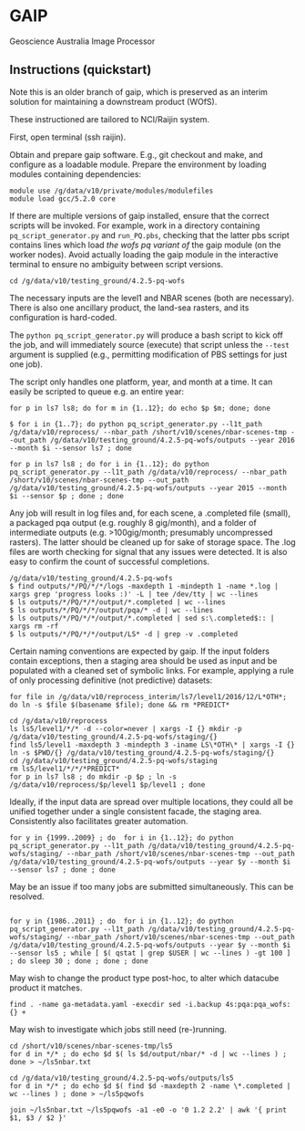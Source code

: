 # GAIP

Geoscience Australia Image Processor

## Instructions (quickstart)

Note this is an older branch of gaip, which is preserved as an interim solution for maintaining a downstream product (WOfS).

These instructioned are tailored to NCI/Raijin system.

First, open terminal (ssh raijin).

Obtain and prepare gaip software. E.g., git checkout and make, and configure as a loadable module. Prepare the environment by loading modules containing dependencies:

``` 
module use /g/data/v10/private/modules/modulefiles
module load gcc/5.2.0 core
```

If there are multiple versions of gaip installed, ensure that the correct scripts will be invoked. For example, work in a directory containing `pq_script_generator.py` and `run_PQ.pbs`, checking that the latter pbs script contains lines which load *the wofs pq variant of* the gaip module (on the worker nodes). Avoid actually loading the gaip module in the interactive terminal to ensure no ambiguity between script versions.

`cd /g/data/v10/testing_ground/4.2.5-pq-wofs`

The necessary inputs are the level1 and NBAR scenes (both are necessary). There is also one ancillary product, the land-sea rasters, and its configuration is hard-coded.

The `python pq_script_generator.py` will produce a bash script to kick off the job, and will immediately source (execute) that script unless the `--test` argument is supplied (e.g., permitting modification of PBS settings for just one job). 

The script only handles one platform, year, and month at a time. It can easily be scripted to queue e.g. an entire year:

`for p in ls7 ls8; do for m in {1..12}; do echo $p $m; done; done`

`$ for i in {1..7}; do python pq_script_generator.py --l1t_path /g/data/v10/reprocess/ --nbar_path /short/v10/scenes/nbar-scenes-tmp --out_path /g/data/v10/testing_ground/4.2.5-pq-wofs/outputs --year 2016 --month $i --sensor ls7 ; done`

`for p in ls7 ls8 ; do for i in {1..12}; do python pq_script_generator.py --l1t_path /g/data/v10/reprocess/ --nbar_path /short/v10/scenes/nbar-scenes-tmp --out_path /g/data/v10/testing_ground/4.2.5-pq-wofs/outputs --year 2015 --month $i --sensor $p ; done ; done`

Any job will result in log files and, for each scene, a .completed file (small), a packaged pqa output (e.g. roughly 8 gig/month), and a folder of intermediate outputs (e.g. >100gig/month; presumably uncompressed rasters). The latter should be cleaned up for sake of storage space. The .log files are worth checking for signal that any issues were detected. It is also easy to confirm the count of successful completions.

```
/g/data/v10/testing_ground/4.2.5-pq-wofs
$ find outputs/*/PQ/*/*/logs -maxdepth 1 -mindepth 1 -name *.log | xargs grep 'progress looks :)' -L | tee /dev/tty | wc --lines
$ ls outputs/*/PQ/*/*/output/*.completed | wc --lines
$ ls outputs/*/PQ/*/*/output/pqa/* -d | wc --lines
$ ls outputs/*/PQ/*/*/output/*.completed | sed s:\.completed$:: | xargs rm -rf
$ ls outputs/*/PQ/*/*/output/LS* -d | grep -v .completed
```

Certain naming conventions are expected by gaip. If the input folders contain exceptions, then a staging area should be used as input and be populated with a cleaned set of symbolic links. For example, applying a rule of only processing definitive (not predictive) datasets:

`for file in /g/data/v10/reprocess_interim/ls7/level1/2016/12/L*OTH*; do ln -s $file $(basename $file); done && rm *PREDICT*`

```
cd /g/data/v10/reprocess
ls ls5/level1/*/* -d --color=never | xargs -I {} mkdir -p /g/data/v10/testing_ground/4.2.5-pq-wofs/staging/{}
find ls5/level1 -maxdepth 3 -mindepth 3 -iname LS\*OTH\* | xargs -I {} ln -s $PWD/{} /g/data/v10/testing_ground/4.2.5-pq-wofs/staging/{}
cd /g/data/v10/testing_ground/4.2.5-pq-wofs/staging
rm ls5/level1/*/*/*PREDICT*
for p in ls7 ls8 ; do mkdir -p $p ; ln -s /g/data/v10/reprocess/$p/level1 $p/level1 ; done
```

Ideally, if the input data are spread over multiple locations, they could all be unified together under a single consistent facade, the staging area. Consistently also facilitates greater automation.

```
for y in {1999..2009} ; do  for i in {1..12}; do python pq_script_generator.py --l1t_path /g/data/v10/testing_ground/4.2.5-pq-wofs/staging/ --nbar_path /short/v10/scenes/nbar-scenes-tmp --out_path /g/data/v10/testing_ground/4.2.5-pq-wofs/outputs --year $y --month $i --sensor ls7 ; done ; done

```

May be an issue if too many jobs are submitted simultaneously. This can be resolved.

```

for y in {1986..2011} ; do  for i in {1..12}; do python pq_script_generator.py --l1t_path /g/data/v10/testing_ground/4.2.5-pq-wofs/staging/ --nbar_path /short/v10/scenes/nbar-scenes-tmp --out_path /g/data/v10/testing_ground/4.2.5-pq-wofs/outputs --year $y --month $i --sensor ls5 ; while [ $( qstat | grep $USER | wc --lines ) -gt 100 ] ; do sleep 30 ; done ; done ; done

```

May wish to change the product type post-hoc, to alter which datacube product it matches.

```
find . -name ga-metadata.yaml -execdir sed -i.backup 4s:pqa:pqa_wofs: {} +
```

May wish to investigate which jobs still need (re-)running.

```
cd /short/v10/scenes/nbar-scenes-tmp/ls5
for d in */* ; do echo $d $( ls $d/output/nbar/* -d | wc --lines ) ; done > ~/ls5nbar.txt

cd /g/data/v10/testing_ground/4.2.5-pq-wofs/outputs/ls5
for d in */* ; do echo $d $( find $d -maxdepth 2 -name \*.completed | wc --lines ) ; done > ~/ls5pqwofs

join ~/ls5nbar.txt ~/ls5pqwofs -a1 -e0 -o '0 1.2 2.2' | awk '{ print $1, $3 / $2 }'
```
